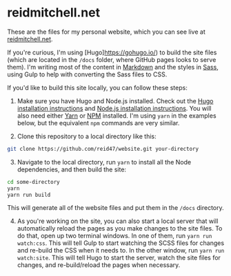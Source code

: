 # reidmitchell.net

These are the files for my personal website, which you can see live at [reidmitchell.net](http://reidmitchell.net).

If you're curious, I'm using [Hugo]https://gohugo.io/) to build the site files (which are located in the `/docs` folder, where GitHub pages looks to serve them). I'm writing most of the content in [Markdown](http://commonmark.org/) and the styles in [Sass](http://sass-lang.com/), using Gulp to help with converting the Sass files to CSS.

If you'd like to build this site locally, you can follow these steps:

1. Make sure you have Hugo and Node.js installed. Check out the [Hugo installation instructions](https://gohugo.io/getting-started/installing/) and [Node.js installation instructions](https://nodejs.org/en/download/). You will also need either [Yarn](https://yarnpkg.com/lang/en/docs/install/) or [NPM](https://docs.npmjs.com/cli/install) installed. I'm using `yarn` in the examples below, but the equivalent `npm` commands are very similar.

2. Clone this repository to a local directory like this:

```bash
git clone https://github.com/reid47/website.git your-directory
```

3. Navigate to the local directory, run `yarn` to install all the Node dependencies, and then build the site:

```bash
cd some-directory
yarn
yarn run build
```

This will generate all of the website files and put them in the `/docs` directory.

4. As you're working on the site, you can also start a local server that will automatically reload the pages as you make changes to the site files. To do that, open up two terminal windows. In one of them, run `yarn run watch:css`. This will tell Gulp to start watching the SCSS files for changes and re-build the CSS when it needs to. In the other window, run `yarn run watch:site`. This will tell Hugo to start the server, watch the site files for changes, and re-build/reload the pages when necessary.
